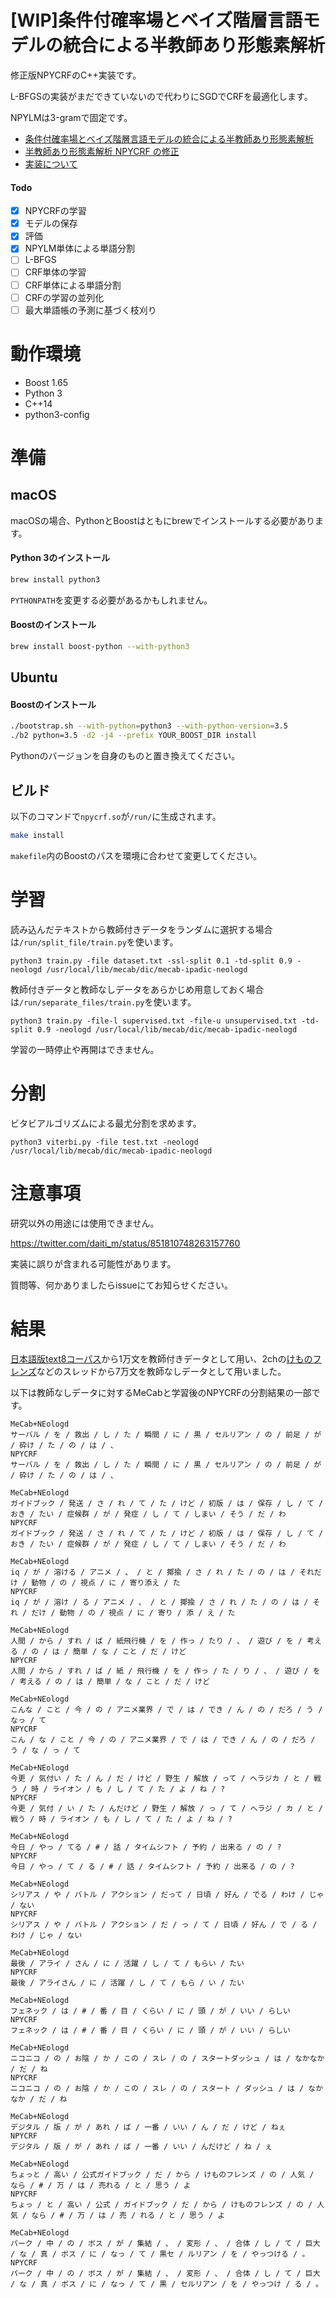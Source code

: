 # [WIP]条件付確率場とベイズ階層言語モデルの統合による半教師あり形態素解析

修正版NPYCRFのC++実装です。

L-BFGSの実装がまだできていないので代わりにSGDでCRFを最適化します。

NPYLMは3-gramで固定です。

- [条件付確率場とベイズ階層言語モデルの統合による半教師あり形態素解析](http://chasen.org/~daiti-m/paper/nlp2011semiseg.pdf)
- [半教師あり形態素解析 NPYCRF の修正](http://www.anlp.jp/proceedings/annual_meeting/2016/pdf_dir/D6-3.pdf)
- [実装について](http://musyoku.github.io/2017/12/19/npycrf/)

#### Todo

- [x] NPYCRFの学習
- [x] モデルの保存
- [x] 評価
- [x] NPYLM単体による単語分割
- [ ] L-BFGS
- [ ] CRF単体の学習
- [ ] CRF単体による単語分割
- [ ] CRFの学習の並列化
- [ ] 最大単語帳の予測に基づく枝刈り

# 動作環境

- Boost 1.65
- Python 3
- C++14
- python3-config

# 準備

## macOS

macOSの場合、PythonとBoostはともにbrewでインストールする必要があります。

#### Python 3のインストール

```bash
brew install python3
```

`PYTHONPATH`を変更する必要があるかもしれません。

#### Boostのインストール

```bash
brew install boost-python --with-python3
```

## Ubuntu

#### Boostのインストール

```bash
./bootstrap.sh --with-python=python3 --with-python-version=3.5
./b2 python=3.5 -d2 -j4 --prefix YOUR_BOOST_DIR install
```

Pythonのバージョンを自身のものと置き換えてください。

## ビルド

以下のコマンドで`npycrf.so`が`/run/`に生成されます。

```bash
make install
```

`makefile`内のBoostのパスを環境に合わせて変更してください。

# 学習

読み込んだテキストから教師付きデータをランダムに選択する場合は`/run/split_file/train.py`を使います。

```
python3 train.py -file dataset.txt -ssl-split 0.1 -td-split 0.9 -neologd /usr/local/lib/mecab/dic/mecab-ipadic-neologd
```

教師付きデータと教師なしデータをあらかじめ用意しておく場合は`/run/separate_files/train.py`を使います。

```
python3 train.py -file-l supervised.txt -file-u unsupervised.txt -td-split 0.9 -neologd /usr/local/lib/mecab/dic/mecab-ipadic-neologd
```

学習の一時停止や再開はできません。

# 分割

ビタビアルゴリズムによる最尤分割を求めます。

```
python3 viterbi.py -file test.txt -neologd /usr/local/lib/mecab/dic/mecab-ipadic-neologd
```

# 注意事項

研究以外の用途には使用できません。

https://twitter.com/daiti_m/status/851810748263157760

実装に誤りが含まれる可能性があります。

質問等、何かありましたらissueにてお知らせください。

# 結果

[日本語版text8コーパス](http://hironsan.hatenablog.com/entry/japanese-text8-corpus)から1万文を教師付きデータとして用い、2chの[けものフレンズ](https://shiba.5ch.net/test/read.cgi/anime/1490363261)などのスレッドから7万文を教師なしデータとして用いました。

以下は教師なしデータに対するMeCabと学習後のNPYCRFの分割結果の一部です。

```
MeCab+NEologd
サーバル / を / 救出 / し / た / 瞬間 / に / 黒 / セルリアン / の / 前足 / が / 砕け / た / の / は / 、
NPYCRF
サーバル / を / 救出 / し / た / 瞬間 / に / 黒 / セルリアン / の / 前足 / が / 砕け / た / の / は / 、

MeCab+NEologd
ガイドブック / 発送 / さ / れ / て / た / けど / 初版 / は / 保存 / し / て / おき / たい / 症候群 / が / 発症 / し / て / しまい / そう / だ / わ
NPYCRF
ガイドブック / 発送 / さ / れ / て / た / けど / 初版 / は / 保存 / し / て / おき / たい / 症候群 / が / 発症 / し / て / しまい / そう / だ / わ

MeCab+NEologd
iq / が / 溶ける / アニメ / 、 / と / 揶揄 / さ / れ / た / の / は / それだけ / 動物 / の / 視点 / に / 寄り添え / た
NPYCRF
iq / が / 溶け / る / アニメ / 、 / と / 揶揄 / さ / れ / た / の / は / それ / だけ / 動物 / の / 視点 / に / 寄り / 添 / え / た

MeCab+NEologd
人間 / から / すれ / ば / 紙飛行機 / を / 作っ / たり / 、 / 遊び / を / 考える / の / は / 簡単 / な / こと / だ / けど
NPYCRF
人間 / から / すれ / ば / 紙 / 飛行機 / を / 作っ / た / り / 、 / 遊び / を / 考える / の / は / 簡単 / な / こと / だ / けど

MeCab+NEologd
こんな / こと / 今 / の / アニメ業界 / で / は / でき / ん / の / だろ / う / なっ / て
NPYCRF
こん / な / こと / 今 / の / アニメ業界 / で / は / でき / ん / の / だろ / う / な / っ / て

MeCab+NEologd
今更 / 気付い / た / ん / だ / けど / 野生 / 解放 / って / ヘラジカ / と / 戦う / 時 / ライオン / も / し / て / た / よ / ね / ?
NPYCRF
今更 / 気付 / い / た / んだけど / 野生 / 解放 / っ / て / ヘラジ / カ / と / 戦う / 時 / ライオン / も / し / て / た / よ / ね / ?

MeCab+NEologd
今日 / やっ / てる / # / 話 / タイムシフト / 予約 / 出来る / の / ?
NPYCRF
今日 / やっ / て / る / # / 話 / タイムシフト / 予約 / 出来る / の / ?

MeCab+NEologd
シリアス / や / バトル / アクション / だって / 日頃 / 好ん / でる / わけ / じゃ / ない
NPYCRF
シリアス / や / バトル / アクション / だ / っ / て / 日頃 / 好ん / で / る / わけ / じゃ / ない

MeCab+NEologd
最後 / アライ / さん / に / 活躍 / し / て / もらい / たい
NPYCRF
最後 / アライさん / に / 活躍 / し / て / もら / い / たい

MeCab+NEologd
フェネック / は / # / 番 / 目 / くらい / に / 頭 / が / いい / らしい
NPYCRF
フェネック / は / # / 番 / 目 / くらい / に / 頭 / が / いい / らしい

MeCab+NEologd
ニコニコ / の / お陰 / か / この / スレ / の / スタートダッシュ / は / なかなか / だ / ね
NPYCRF
ニコニコ / の / お陰 / か / この / スレ / の / スタート / ダッシュ / は / なかなか / だ / ね

MeCab+NEologd
デジタル / 版 / が / あれ / ば / 一番 / いい / ん / だ / けど / ねぇ
NPYCRF
デジタル / 版 / が / あれ / ば / 一番 / いい / んだけど / ね / ぇ

MeCab+NEologd
ちょっと / 高い / 公式ガイドブック / だ / から / けものフレンズ / の / 人気 / なら / # / 万 / は / 売れる / と / 思う / よ
NPYCRF
ちょっ / と / 高い / 公式 / ガイドブック / だ / から / けものフレンズ / の / 人気 / なら / # / 万 / は / 売 / れる / と / 思う / よ

MeCab+NEologd
パーク / 中 / の / ボス / が / 集結 / 、 / 変形 / 、 / 合体 / し / て / 巨大 / な / 真 / ボス / に / なっ / て / 黒セ / ルリアン / を / やっつける / 。
NPYCRF
パーク / 中 / の / ボス / が / 集結 / 、 / 変形 / 、 / 合体 / し / て / 巨大 / な / 真 / ボス / に / なっ / て / 黒 / セルリアン / を / やっつけ / る / 。
```